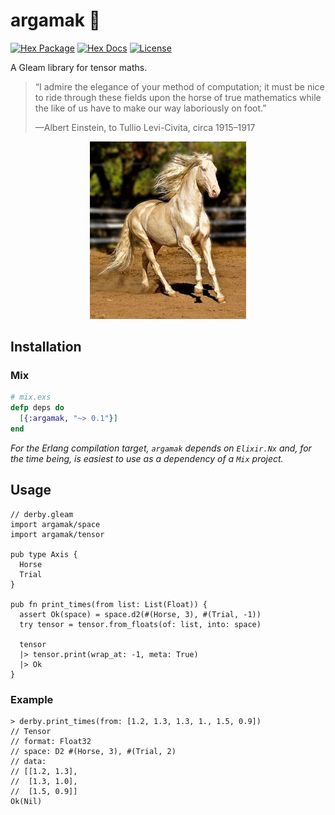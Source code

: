 # argamak 🐎

[![Hex Package](https://img.shields.io/hexpm/v/argamak?color=ffaff3&label=%F0%9F%93%A6)](https://hex.pm/packages/argamak)
[![Hex Docs](https://img.shields.io/badge/hex-docs-ffaff3?label=%F0%9F%93%9A)](https://hexdocs.pm/argamak/)
[![License](https://img.shields.io/hexpm/l/argamak?color=ffaff3&label=%F0%9F%93%83)](https://hex.pm/packages/argamak)

A Gleam library for tensor maths.

> “I admire the elegance of your method of computation; it must be nice to ride
> through these fields upon the horse of true mathematics while the like of us
> have to make our way laboriously on foot.”
>
> —Albert Einstein, to Tullio Levi-Civita, circa 1915–1917

<p style="text-align: center"><img alt="Argamak: A shiny steed" src="https://github.com/tynanbe/argamak/raw/main/argamak.jpg" width="250" style="max-width: 100vw"></p>

## Installation

### Mix

```elixir
# mix.exs
defp deps do
  [{:argamak, "~> 0.1"}]
end
```

*For the Erlang compilation target, `argamak` depends on `Elixir.Nx` and, for
the time being, is easiest to use as a dependency of a `Mix` project.*

## Usage

```gleam
// derby.gleam
import argamak/space
import argamak/tensor

pub type Axis {
  Horse
  Trial
}

pub fn print_times(from list: List(Float)) {
  assert Ok(space) = space.d2(#(Horse, 3), #(Trial, -1))
  try tensor = tensor.from_floats(of: list, into: space)

  tensor
  |> tensor.print(wrap_at: -1, meta: True)
  |> Ok
}
```

### Example

```gleam
> derby.print_times(from: [1.2, 1.3, 1.3, 1., 1.5, 0.9])
// Tensor
// format: Float32
// space: D2 #(Horse, 3), #(Trial, 2)
// data:
// [[1.2, 1.3],
//  [1.3, 1.0],
//  [1.5, 0.9]]
Ok(Nil)
```

